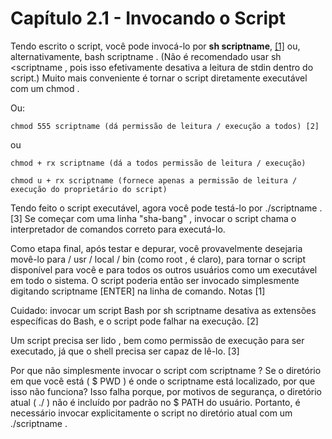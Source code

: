 # Capítulo 2.1 - Invocando o Script

Tendo escrito o script, você pode invocá-lo por **sh scriptname**, [[1]](http://tldp.org/LDP/abs/html/invoking.html#FTN.AEN300) ou, alternativamente, bash scriptname . (Não é recomendado usar sh \<scriptname , pois isso efetivamente desativa a leitura de stdin dentro do script.) Muito mais conveniente é tornar o script diretamente executável com um chmod .

Ou:

    chmod 555 scriptname (dá permissão de leitura / execução a todos) [2]
ou

    chmod + rx scriptname (dá a todos permissão de leitura / execução)

    chmod u + rx scriptname (fornece apenas a permissão de leitura / execução do proprietário do script)

Tendo feito o script executável, agora você pode testá-lo por ./scriptname . [3] Se começar com uma linha "sha-bang" , invocar o script chama o interpretador de comandos correto para executá-lo.

Como etapa final, após testar e depurar, você provavelmente desejaria movê-lo para / usr / local / bin (como root , é claro), para tornar o script disponível para você e para todos os outros usuários como um executável em todo o sistema. O script poderia então ser invocado simplesmente digitando scriptname [ENTER] na linha de comando.
Notas
[1]

Cuidado: invocar um script Bash por sh scriptname desativa as extensões específicas do Bash, e o script pode falhar na execução.
[2]

Um script precisa ser lido , bem como permissão de execução para ser executado, já que o shell precisa ser capaz de lê-lo.
[3]

Por que não simplesmente invocar o script com scriptname ? Se o diretório em que você está ( $ PWD ) é onde o scriptname está localizado, por que isso não funciona? Isso falha porque, por motivos de segurança, o diretório atual ( ./ ) não é incluído por padrão no $ PATH do usuário. Portanto, é necessário invocar explicitamente o script no diretório atual com um ./scriptname .
